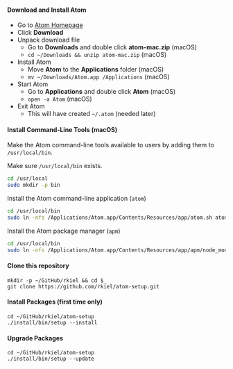 #### Download and Install Atom

* Go to [Atom Homepage](https://atom.io/)
* Click **Download**
* Unpack download file
  * Go to **Downloads** and double click **atom-mac.zip** (macOS)
  * `cd ~/Downloads && unzip atom-mac.zip` (macOS)
* Install Atom
  * Move **Atom** to the **Applications** folder (macOS)
  * `mv ~/Downloads/Atom.app /Applications` (macOS)
* Start Atom
  * Go to **Applications** and double click **Atom** (macOS)
  * `open -a Atom` (macOS)
* Exit Atom
  * This will have created `~/.atom` (needed later)

#### Install Command-Line Tools (macOS)

Make the Atom command-line tools available to users by adding them to `/usr/local/bin`.

Make sure `/usr/local/bin` exists.

```bash
cd /usr/local
sudo mkdir -p bin
```

Install the Atom command-line application (`atom`)

```bash
cd /usr/local/bin
sudo ln -nfs /Applications/Atom.app/Contents/Resources/app/atom.sh atom
```

Install the Atom package manager (`apm`)

```bash
cd /usr/local/bin
sudo ln -nfs /Applications/Atom.app/Contents/Resources/app/apm/node_modules/.bin/apm apm
```

#### Clone this repository

    mkdir -p ~/GitHub/rkiel && cd $_
    git clone https://github.com/rkiel/atom-setup.git

#### Install Packages (first time only)

    cd ~/GitHub/rkiel/atom-setup
    ./install/bin/setup --install

#### Upgrade Packages

    cd ~/GitHub/rkiel/atom-setup
    ./install/bin/setup --update
